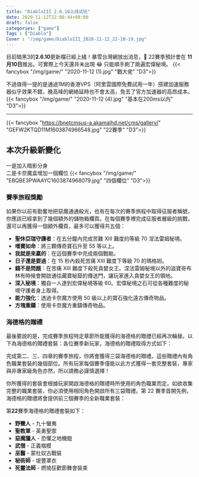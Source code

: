 ```yaml
---
title: "DiabloIII 2.6.10上线试玩"
date: 2020-11-12T22:08:44+08:00
draft: false
categories: ["game"]
Tags : ["Diablo"]
Cover : "/img/game/DiabloIII_2020-11-12_22-10-19.jpg"
---
```



目前暗黑3的**2.6.10**更新檔已經上綫！暴雪台灣網放出消息，&#128227; 22賽季預計會在 **11月10日**推出。可實際上今天還并未出現 &#128514;
只能順手刷了兩遍宏偉秘境。
{{< fancybox "/img/game/" "2020-11-12 (1).jpg" "戰大佬" "D3">}}  

不過值得一提的是通過1M的香港VPS（阿里雲國際免費試用一年）搭建加速服務器似乎效果不錯，晚高峰的網絡延時也不會太高，免去了官方加速器的高昂成本。  
{{< fancybox "/img/game/" "2020-11-12 (4).jpg" "基本在200ms以内" "D3">}}  
  
---

{{< fancybox "https://bnetcmsus-a.akamaihd.net/cms/gallery/" "GEFW2KTQD11M1603874966548.jpg" "22賽季" "D3">}}  

## 本次升級新變化
  
一是加入暗影分身  
二是卡奈魔盒增加一個欄位
{{< fancybox "/img/game/" "EBQBE3PWAAYC1603874968079.jpg" "四個欄位" "D3">}}  

### 賽季旅程獎勵
如果你以前有勤奮地把惡魔通通殺光，也有在每次的賽季旅程中取得征服者稱號，你應該已經拿到了幾個額外的儲物箱欄頁。在每個賽季裡完成征服者層級的挑戰，還可以再獲得一個額外欄頁，最多可以獲得共五個：
- **聖休亞瑞守護者**：在五分鐘內完成苦難 XIII 難度的等級 70 涅法雷姆秘境。
- **嗜寶如命**：將三顆傳奇寶石升至 55 等以上。
- **我就是來贏的**：在這個賽季中完成兩個戰勛。
- **日子還是要過**：在 15 秒內殺死苦痛 XIII 難度下等級 70 的瑪格妲。
- **錢不是問題**：在苦痛 XIII 難度下殺死貪婪女王。涅法雷姆秘境以外的盜寶哥布林有時候會開啟通往藏寶秘窟的傳送門，讓玩家進入貪婪女王的領地。
- **深入秘境**：獨自一人達到宏偉秘境等級 60。宏偉秘境之石可從各種難度的秘境守護者身上取得。
- **能力強化**：透過卡奈魔方使用 50 級以上的寶石強化遠古傳奇物品。
- **方塊重鑄**：使用卡奈魔方重鑄傳奇物品。
  
   

     

### 海德格的贈禮
最後要說的是，完成賽季旅程特定章節所能獲得的海德格的贈禮已經再次輪替。以下為海德格的贈禮套裝：各位賽季新玩家，海德格的贈禮取得方式如下：
  
完成第二、三、四章的賽季旅程，你將會獲得三袋海德格的贈禮。這些贈禮內有角色職業套裝的幾個部位。所有玩家每個賽季僅能以此方式獲得一套完整套裝，專家與非專家級角色亦然，所以請務必謹慎選擇！
  
你所獲得的套裝會根據玩家開啟海德格的贈禮時所使用的角色職業而定。如欲收集完整的職業套裝，你必須使用相同角色開啟所有三袋贈禮。第 22 賽季首開先例，海德格的贈禮將會提供前三個賽季的全新職業套裝：
  
第**22**賽季海德格的贈禮套裝如下：
  
- **野蠻人** - 九十蠻夷
- **聖教軍** - 英勇聖禦
- **惡魔獵人** - 恐懼之地機鎧
- **武僧** - 正義楷模
- **巫醫** - 蒙杜奴古戰裝
- **秘術師** - 堤豐罩衣
- **死靈法師** - 燃燒狂歡節舞會裝束
